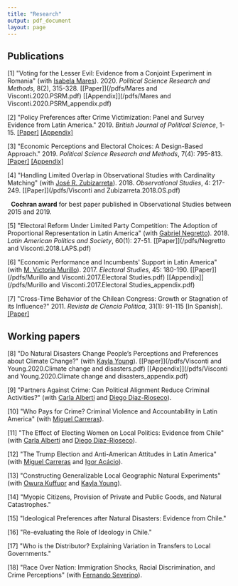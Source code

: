 ```yaml
---
title: "Research"
output: pdf_document
layout: page
---
```


## Publications

[1] "Voting for the Lesser Evil: Evidence from a Conjoint Experiment in Romania" (with [Isabela Mares](https://politicalscience.yale.edu/people/isabela-mares)). 2020. *Political Science Research and Methods*, 8(2), 315-328. [[Paper]](/pdfs/Mares and Visconti.2020.PSRM.pdf) [[Appendix]](/pdfs/Mares and Visconti.2020.PSRM_appendix.pdf)

[2] "Policy Preferences after Crime Victimization: Panel and Survey Evidence from Latin America." 2019. *British Journal of Political Science*, 1-15. [[Paper]](/pdfs/Visconti.2019.BJPS.pdf) [[Appendix]](/pdfs/Visconti.2019.BJPS_appendix.pdf)

[3] "Economic Perceptions and Electoral Choices: A Design-Based Approach." 2019. *Political Science Research and Methods*, 7(4): 795-813. [[Paper]](/pdfs/Visconti.2019.PSRM.pdf) [[Appendix]](/pdfs/Visconti.2019.PSRM_appendix.pdf)

[4] "Handling Limited Overlap in Observational Studies with Cardinality Matching" (with [José R. Zubizarreta](http://jrzubizarreta.com/)). 2018. *Observational Studies*, 4: 217-249. [[Paper]](/pdfs/Visconti and Zubizarreta.2018.OS.pdf)

&nbsp; **Cochran award** for best paper published in Observational Studies between 2015 and 2019.

[5] "Electoral Reform Under Limited Party Competition: The Adoption of Proportional Representation in Latin America" (with [Gabriel Negretto](http://www.cienciapolitica.uc.cl/profesores/planta-academica/negretto-gabriel)). 2018. *Latin American Politics and Society*, 60(1): 27-51. [[Paper]](/pdfs/Negretto and Visconti.2018.LAPS.pdf)

[6] "Economic Performance and Incumbents' Support in Latin America" (with [M. Victoria Murillo](https://mariavictoriamurillo.com/)). 2017. *Electoral Studies*, 45: 180-190. [[Paper]](/pdfs/Murillo and Visconti.2017.Electoral Studies.pdf) [[Appendix]](/pdfs/Murillo and Visconti.2017.Electoral Studies_appendix.pdf) 

[7] "Cross-Time Behavior of the Chilean Congress: Growth or Stagnation of its Influence?" 2011. *Revista de Ciencia Politica*, 31(1): 91-115 [In Spanish]. 
[[Paper]](/pdfs/Visconti.2011.RCP.pdf)

## Working papers

[8] "Do Natural Disasters Change People’s Perceptions and Preferences about Climate Change?" (with [Kayla Young](https://cla.purdue.edu/directory/profiles/kayla-young.html)). [[Paper]](/pdfs/Visconti and Young.2020.Climate change and disasters.pdf) [[Appendix]](/pdfs/Visconti and Young.2020.Climate change and disasters_appendix.pdf) 

[9] "Partners Against Crime: Can Political Alignment Reduce Criminal Activities?" (with [Carla Alberti](http://www.cienciapolitica.uc.cl/profesores/planta-academica/alberti-carla) and [Diego Díaz-Rioseco](http://gobierno.uc.cl/es/escuela2/profesores/49-diaz-diego)). 
	
[10] "Who Pays for Crime? Criminal Violence and Accountability in Latin America" (with [Miguel Carreras](https://www.miguelcarreras.com/)).

[11] "The Effect of Electing Women on Local Politics: Evidence from Chile" (with [Carla Alberti](http://www.cienciapolitica.uc.cl/profesores/planta-academica/alberti-carla) and [Diego Díaz-Rioseco](http://gobierno.uc.cl/es/escuela2/profesores/49-diaz-diego)). 

[12] "The Trump Election and Anti-American Attitudes in Latin America" (with [Miguel Carreras](https://www.miguelcarreras.com/) and [Igor Acácio](https://ucriverside.academia.edu/IgorAcacio)).

[13] "Constructing Generalizable Local Geographic Natural Experiments" (with [Owura Kuffuor](https://cla.purdue.edu/directory/profiles/owura-kuffuor.html) and [Kayla Young](https://cla.purdue.edu/directory/profiles/kayla-young.html)).
	
[14] "Myopic Citizens, Provision of Private and Public Goods, and Natural Catastrophes." 

[15] "Ideological Preferences after Natural Disasters: Evidence from Chile." 

[16] "Re-evaluating the Role of Ideology in Chile." 

[17] "Who is the Distributor? Explaining Variation in Transfers to Local Governments." 

[18] "Race Over Nation: Immigration Shocks, Racial Discrimination, and Crime Perceptions" (with [Fernando Severino](https://myaccount.umn.edu/lookup?SET_INSTITUTION=&UID=sever564)).

